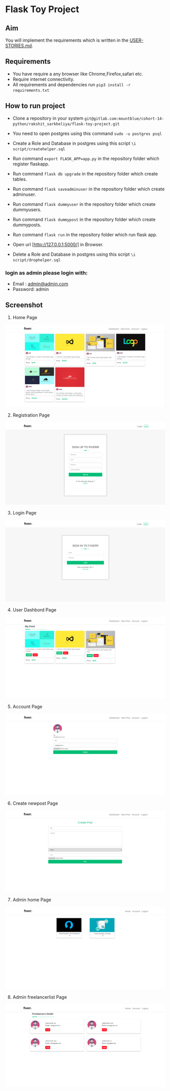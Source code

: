 # Flask Toy Project

## Aim

You will implement the requirements which is written in the [USER-STORIES.md](https://gitlab.com/mountblue/cohort-14-python/rakshit_sarkheliya/flask-toy-project/-/blob/master/USERSTORIES.md).

## Requirements

* You have require a any browser like Chrome,Firefox,safari etc.
* Require internet connectivity.
* All requirements and dependencies run `pip3 install -r requirements.txt`

## How to run project

* Clone a repository in your system `git@gitlab.com:mountblue/cohort-14-python/rakshit_sarkheliya/flask-toy-project.git`

* You need to open postgres using this command `sudo -u postgres psql`

* Create a Role and Database in postgres using this script `\i script/createhelper.sql`

* Run command `export FLASK_APP=app.py` in the repository folder which register flaskapp.

* Run command `flask db upgrade` in the repository folder which create tables.

* Run command `flask saveadminuser` in the repository folder which create adminuser.

* Run command `flask dummyuser` in the repository folder which create dummyusers.

* Run command `flask dummypost` in the repository folder which create dummyposts.

* Run command `flask run` in the repository folder which run flask app.

* Open url [http://127.0.0.1:5000/] in Browser.

* Delete a Role and Database in postgres using this script `\i script/drophelper.sql`

### login as admin please login with:

* Email : admin@admin.com
* Password: admin

## Screenshot

1. Home Page <br>
<img src = "fiverr/static/webapp_img/homepage.png">

2. Registration Page<br>
<img src = "fiverr/static/webapp_img/register.png">

3. Login Page<br>
<img src = "fiverr/static/webapp_img/login.png">

4. User Dashbord Page<br>
<img src = "fiverr/static/webapp_img/currentuser_dash.png">

5. Account Page<br>
<img src = "fiverr/static/webapp_img/useraccount.png">

6. Create newpost Page<br>
<img src = "fiverr/static/webapp_img/createpost.png">
   
7. Admin home Page <br>
<img src = "fiverr/static/webapp_img/admin_home.png">

8. Admin freelancerlist Page <br>
<img src = "fiverr/static/webapp_img/freelancerlist.png">




